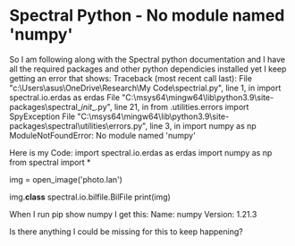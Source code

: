 
# Spectral Python - No module named 'numpy'

So I am following along with the Spectral python documentation and I have all the required packages and other python dependicies installed yet I keep getting an error that shows:
    Traceback (most recent call last):
  File "c:\Users\asus\OneDrive\Research\My Code\spectrial.py", line 1, in <module>
    import spectral.io.erdas as erdas
  File "C:\msys64\mingw64\lib\python3.9\site-packages\spectral\__init__.py", line 21, in 
<module>
    from .utilities.errors import SpyException
  File "C:\msys64\mingw64\lib\python3.9\site-packages\spectral\utilities\errors.py", 
  line 3, in <module>
    import numpy as np
ModuleNotFoundError: No module named 'numpy'

Here is my Code:
import spectral.io.erdas as erdas
import numpy as np
from spectral import *

img = open_image('photo.lan')

img.__class__
spectral.io.bilfile.BilFile
print(img)

When I run pip show numpy I get this:
Name: numpy
Version: 1.21.3

Is there anything I could be missing for this to keep happening?

        